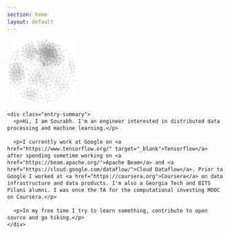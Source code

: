 ```yaml
---
section: home
layout: default
---
```


<div class="hfeed">
  <div class="hentry post no-border">
    <img src="/images/contents/home-bw-graph.png" alt="Sourabh Bajaj" class="archive-thumbnail home-thumbnail" width="160" height="150" />

    <div class="entry-summary">
      <p>Hi, I am Sourabh. I'm an engineer interested in distributed data processing and machine learning.</p>

      <p>I currently work at Google on <a href="https://www.tensorflow.org/" target="_blank">Tensorflow</a> after spending sometime working on <a href="https://beam.apache.org/">Apache Beam</a> and <a href="https://cloud.google.com/dataflow/">Cloud Dataflow</a>. Prior to Google I worked at <a href="https://coursera.org">Coursera</a> on data infrastructure and data products. I'm also a Georgia Tech and BITS Pilani alumni. I was once the TA for the computational investing MOOC on Coursera.</p>

      <p>In my free time I try to learn something, contribute to open source and go hiking.</p>
    </div>
  </div>
</div>
